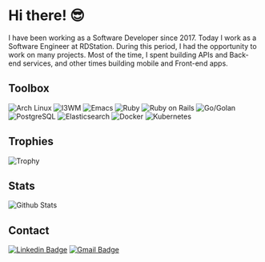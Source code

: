 # Hi there! :sunglasses:

I have been working as a Software Developer since 2017. Today I work as a Software Engineer at RDStation. During this period, I had the opportunity to work on many projects. Most of the time, I spent building APIs and Back-end services, and other times building mobile and Front-end apps.

## Toolbox

![Arch Linux](https://img.shields.io/badge/-arch-1794D1?style=for-the-badge&logo=archlinux&logoColor=white)
![I3WM](https://img.shields.io/badge/-i3wm-52C0FF?style=for-the-badge&logoColor=white)
![Emacs](https://img.shields.io/badge/-emacs-884CB9?style=for-the-badge&logo=gnuemacs&logoColor=white)
![Ruby](https://img.shields.io/badge/-ruby-red?style=for-the-badge&logo=ruby&logoColor=white)
![Ruby on Rails](https://img.shields.io/badge/-rails-red?style=for-the-badge&logo=rubyonrails&logoColor=white)
![Go/Golan](https://img.shields.io/badge/-go-007D9C?style=for-the-badge&logo=go&logoColor=white)
![PostgreSQL](https://img.shields.io/badge/-postgresql-336791?style=for-the-badge&logo=postgresql&logoColor=white)
![Elasticsearch](https://img.shields.io/badge/-elasticsearch-FEC514?style=for-the-badge&logo=elasticsearch&logoColor=black)
![Docker](https://img.shields.io/badge/-docker-2496ED?style=for-the-badge&logo=docker&logoColor=white)
![Kubernetes](https://img.shields.io/badge/-kubernetes-326DE6?style=for-the-badge&logo=kubernetes&logoColor=white)

## Trophies

![Trophy](https://github-profile-trophy.vercel.app/?username=flaviogf&column=7)

## Stats

![Github Stats](https://github-readme-stats.vercel.app/api?username=flaviogf&show_icons=true&include_all_commits=true)

## Contact

[![Linkedin Badge](https://img.shields.io/badge/-LinkedIn-blue?style=flat-square&logo=Linkedin&logoColor=white&link=https://www.linkedin.com/in/flaviogf)](https://www.linkedin.com/in/flaviogf)
[![Gmail Badge](https://img.shields.io/badge/-Gmail-red?style=flat-square&logo=Gmail&logoColor=white&link=mailto:flavio.fernandes6@gmail.com)](mailto:flavio.fernandes6@gmail.com)
